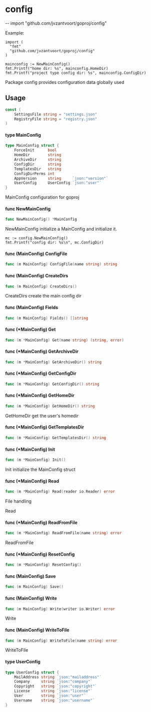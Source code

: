 # config
--
    import "github.com/jvzantvoort/goproj/config"

Example:

    import (
      "fmt"
      "github.com/jvzantvoort/goproj/config"
    )

    mainconfig := NewMainConfig()
    fmt.Printf("home dir: %s", mainconfig.HomeDir)
    fmt.Printf("project type config dir: %s", mainconfig.ConfigDir)

Package config provides configuration data globally used

## Usage

```go
const (
	SettingsFile string = "settings.json"
	RegistryFile string = "registry.json"
)
```

#### type MainConfig

```go
type MainConfig struct {
	ForceInit      bool
	HomeDir        string
	ArchiveDir     string
	ConfigDir      string
	TemplatesDir   string
	ConfigDirPerms int
	AppVersion     string     `json:"version"`
	UserConfig     UserConfig `json:"user"`
}
```

MainConfig configuration for goproj

#### func  NewMainConfig

```go
func NewMainConfig() *MainConfig
```
NewMainConfig initialize a MainConfig and initialize it.

    mc := config.NewMainConfig()
    fmt.Printf("config dir: %s\n", mc.ConfigDir)

#### func (MainConfig) ConfigFile

```go
func (m MainConfig) ConfigFile(name string) string
```

#### func (MainConfig) CreateDirs

```go
func (m MainConfig) CreateDirs()
```
CreateDirs create the main config dir

#### func (MainConfig) Fields

```go
func (m MainConfig) Fields() []string
```

#### func (*MainConfig) Get

```go
func (m *MainConfig) Get(name string) (string, error)
```

#### func (*MainConfig) GetArchiveDir

```go
func (m *MainConfig) GetArchiveDir() string
```

#### func (*MainConfig) GetConfigDir

```go
func (m *MainConfig) GetConfigDir() string
```

#### func (*MainConfig) GetHomeDir

```go
func (m *MainConfig) GetHomeDir() string
```
GetHomeDir get the user's homedir

#### func (*MainConfig) GetTemplatesDir

```go
func (m *MainConfig) GetTemplatesDir() string
```

#### func (*MainConfig) Init

```go
func (m *MainConfig) Init()
```
Init initialize the MainConfig struct

#### func (*MainConfig) Read

```go
func (m *MainConfig) Read(reader io.Reader) error
```
File handling

Read

#### func (*MainConfig) ReadFromFile

```go
func (m *MainConfig) ReadFromFile(name string) error
```
ReadFromFile

#### func (*MainConfig) ResetConfig

```go
func (m *MainConfig) ResetConfig()
```

#### func (MainConfig) Save

```go
func (m MainConfig) Save()
```

#### func (MainConfig) Write

```go
func (m MainConfig) Write(writer io.Writer) error
```
Write

#### func (MainConfig) WriteToFile

```go
func (m MainConfig) WriteToFile(name string) error
```
WriteToFile

#### type UserConfig

```go
type UserConfig struct {
	MailAddress string `json:"mailaddress"`
	Company     string `json:"company"`
	Copyright   string `json:"copyright"`
	License     string `json:"license"`
	User        string `json:"user"`
	Username    string `json:"username"`
}
```
